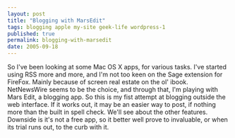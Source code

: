 ```yaml
---
layout: post
title: "Blogging with MarsEdit"
tags: blogging apple my-site geek-life wordpress-1
published: true
permalink: blogging-with-marsedit
date: 2005-09-18
---
```


So I've been looking at some Mac OS X apps, for various tasks.  I've started using RSS more and more, and I'm not too keen on the Sage extension for FireFox.  Mainly because of screen real estate on the ol' ibook.  NetNewsWire seems to be the choice, and through that, I'm playing with Mars Edit, a blogging app.  So this is my fist attempt at blogging outside the web interface.  If it works out, it may be an easier way to post, if nothing more than the built in spell check.  We'll see about the other features.  Downside is it's not a free app, so it better well prove to invaluable, or when its trial runs out, to the curb with it.

